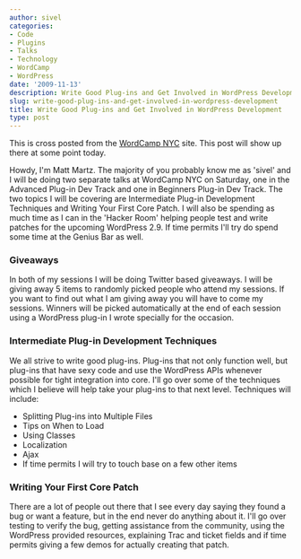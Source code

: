 ```yaml
---
author: sivel
categories:
- Code
- Plugins
- Talks
- Technology
- WordCamp
- WordPress
date: '2009-11-13'
description: Write Good Plug-ins and Get Involved in WordPress Development
slug: write-good-plug-ins-and-get-involved-in-wordpress-development
title: Write Good Plug-ins and Get Involved in WordPress Development
type: post
---
```


This is cross posted from the [WordCamp NYC][1] site. This post will show up there at some point today.

Howdy, I'm Matt Martz. The majority of you probably know me as 'sivel' and I will be doing two separate talks at WordCamp NYC on Saturday, one in the Advanced Plug-in Dev Track and one in Beginners Plug-in Dev Track. The two topics I will be covering are Intermediate Plug-in Development Techniques and Writing Your First Core Patch. I will also be spending as much time as I can in the 'Hacker Room' helping people test and write patches for the upcoming WordPress 2.9. If time permits I'll try do spend some time at the Genius Bar as well.

### Giveaways

In both of my sessions I will be doing Twitter based giveaways. I will be giving away 5 items to randomly picked people who attend my sessions. If you want to find out what I am giving away you will have to come my sessions. Winners will be picked automatically at the end of each session using a WordPress plug-in I wrote specially for the occasion.

### Intermediate Plug-in Development Techniques

We all strive to write good plug-ins. Plug-ins that not only function well, but plug-ins that have sexy code and use the WordPress APIs whenever possible for tight integration into core. I'll go over some of the techniques which I believe will help take your plug-ins to that next level. Techniques will include:

*   Splitting Plug-ins into Multiple Files
*   Tips on When to Load
*   Using Classes
*   Localization
*   Ajax
*   If time permits I will try to touch base on a few other items

### Writing Your First Core Patch

There are a lot of people out there that I see every day saying they found a bug or want a feature, but in the end never do anything about it. I'll go over testing to verify the bug, getting assistance from the community, using the WordPress provided resources, explaining Trac and ticket fields and if time permits giving a few demos for actually creating that patch.

 [1]: http://2009.newyork.wordcamp.org/

